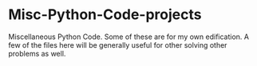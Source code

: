 # Misc-Python-Code-projects
Miscellaneous Python Code. Some of these are for my own edification. A few of the files here will be generally useful for other solving other problems as well.

